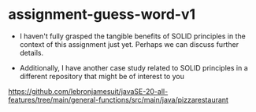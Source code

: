 # assignment-guess-word-v1

-  I haven't fully grasped the tangible benefits of SOLID principles in the context of this assignment just yet. 
Perhaps we can discuss further details.

- Additionally, I have another case study related to SOLID principles in a different repository that might be of interest to you

https://github.com/lebronjamesuit/javaSE-20-all-features/tree/main/general-functions/src/main/java/pizzarestaurant
